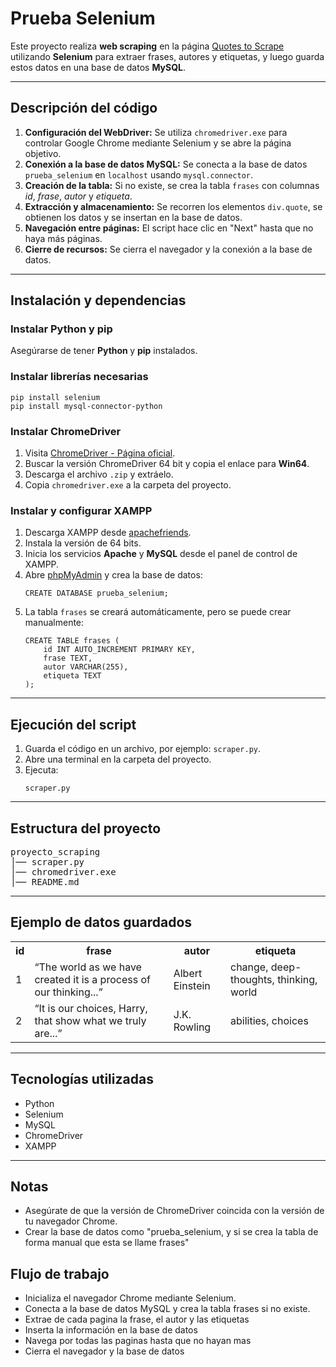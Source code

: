 <h1> Prueba Selenium</h1>

<p>Este proyecto realiza <strong>web scraping</strong> en la página 
<a href="https://quotes.toscrape.com/" target="_blank">Quotes to Scrape</a> 
utilizando <strong>Selenium</strong> para extraer frases, autores y etiquetas, y luego guarda estos datos en una base de datos <strong>MySQL</strong>.</p>

<hr>

<h2> Descripción del código</h2>

<ol>
  <li><strong>Configuración del WebDriver:</strong> Se utiliza <code>chromedriver.exe</code> para controlar Google Chrome mediante Selenium y se abre la página objetivo.</li>
  <li><strong>Conexión a la base de datos MySQL:</strong> Se conecta a la base de datos <code>prueba_selenium</code> en <code>localhost</code> usando <code>mysql.connector</code>.</li>
  <li><strong>Creación de la tabla:</strong> Si no existe, se crea la tabla <code>frases</code> con columnas <em>id</em>, <em>frase</em>, <em>autor</em> y <em>etiqueta</em>.</li>
  <li><strong>Extracción y almacenamiento:</strong> Se recorren los elementos <code>div.quote</code>, se obtienen los datos y se insertan en la base de datos.</li>
  <li><strong>Navegación entre páginas:</strong> El script hace clic en "Next" hasta que no haya más páginas.</li>
  <li><strong>Cierre de recursos:</strong> Se cierra el navegador y la conexión a la base de datos.</li>
</ol>

<hr>

<h2> Instalación y dependencias</h2>

<h3>Instalar Python y pip</h3>
<p>Asegúrarse de tener <strong>Python </strong> y <strong>pip</strong> instalados.</p>

<h3>Instalar librerías necesarias</h3>
<pre><code>pip install selenium
pip install mysql-connector-python
</code></pre>

<h3>Instalar ChromeDriver</h3>
<ol>
  <li>Visita <a href="https://googlechromelabs.github.io/chrome-for-testing/" target="_blank">ChromeDriver - Página oficial</a>.</li>
  <li>Buscar la versión ChromeDriver 64 bit  y copia el enlace para <strong>Win64</strong>.</li>
  <li>Descarga el archivo <code>.zip</code> y extráelo.</li>
  <li>Copia <code>chromedriver.exe</code> a la carpeta del proyecto.</li>
</ol>

<h3>Instalar y configurar XAMPP</h3>
<ol>
  <li>Descarga XAMPP desde <a href="https://www.apachefriends.org/es/download.html" target="_blank">apachefriends</a>.</li>
  <li>Instala la versión de 64 bits.</li>
  <li>Inicia los servicios <strong>Apache</strong> y <strong>MySQL</strong> desde el panel de control de XAMPP.</li>
  <li>Abre <a href="http://localhost/phpmyadmin" target="_blank">phpMyAdmin</a> y crea la base de datos:
    <pre><code>CREATE DATABASE prueba_selenium;</code></pre>
  </li>
  <li>La tabla <code>frases</code> se creará automáticamente, pero se puede crear manualmente:
    <pre><code>CREATE TABLE frases (
    id INT AUTO_INCREMENT PRIMARY KEY,
    frase TEXT,
    autor VARCHAR(255),
    etiqueta TEXT
);</code></pre>
  </li>
</ol>

<hr>

<h2> Ejecución del script</h2>
<ol>
  <li>Guarda el código en un archivo, por ejemplo: <code>scraper.py</code>.</li>
  <li>Abre una terminal en la carpeta del proyecto.</li>
  <li>Ejecuta:
    <pre><code>scraper.py</code></pre>
  </li>
</ol>

<hr>

<h2>Estructura del proyecto</h2>
<pre>
proyecto_scraping
│── scraper.py
│── chromedriver.exe
│── README.md
</pre>

<hr>

<h2>Ejemplo de datos guardados</h2>
<table>
  <tr>
    <th>id</th>
    <th>frase</th>
    <th>autor</th>
    <th>etiqueta</th>
  </tr>
  <tr>
    <td>1</td>
    <td>“The world as we have created it is a process of our thinking...”</td>
    <td>Albert Einstein</td>
    <td>change, deep-thoughts, thinking, world</td>
  </tr>
  <tr>
    <td>2</td>
    <td>“It is our choices, Harry, that show what we truly are...”</td>
    <td>J.K. Rowling</td>
    <td>abilities, choices</td>
  </tr>
</table>

<hr>

<h2>Tecnologías utilizadas</h2>
<ul>
  <li>Python</li>
  <li>Selenium</li>
  <li>MySQL</li>
  <li>ChromeDriver</li>
  <li>XAMPP</li>
</ul>

<hr>

<h2>Notas</h2>
<ul>
  <li>Asegúrate de que la versión de ChromeDriver coincida con la versión de tu navegador Chrome.</li>
  <li>Crear la base de datos como "prueba_selenium, y si se crea la tabla de forma manual que esta se llame frases"</li>
</ul>

<h2>Flujo de trabajo</h2>
<ul>
	<li>Inicializa el navegador Chrome mediante Selenium.
	</li>
	<li>Conecta a la base de datos MySQL y crea la tabla frases si no existe.
	</li>
	<li> Extrae de cada pagina la frase, el autor y las etiquetas
	</li>
	<li> Inserta la información en la base de datos
	</li>
	<li> Navega por todas las paginas hasta que no hayan mas
	</li>
	<li> Cierra el navegador y la base de datos
	</li>
</ul>

